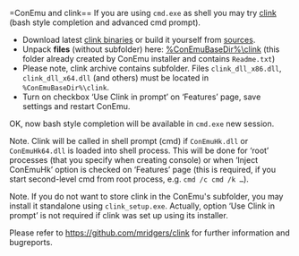 ﻿=ConEmu and clink==
If you are using `cmd.exe` as shell you may try [clink](http://mridgers.github.io/clink/) (bash style completion and advanced cmd prompt).

  * Download latest [clink binaries](http://mridgers.github.io/clink/) or build it yourself from [sources](https://github.com/mridgers/clink#building-clink).
  * Unpack **files** (without subfolder) here: [%ConEmuBaseDir%\clink](https://github.com/Maximus5/ConEmu/tree/master/Release/ConEmu/clink) (this folder already created by ConEmu installer and contains `Readme.txt`)
  * Please note, clink archive contains subfolder. Files `clink_dll_x86.dll`, `clink_dll_x64.dll` (and others) must be located in `%ConEmuBaseDir%\clink`.
  * Turn on checkbox ‘Use Clink in prompt’ on ‘Features’ page, save settings and restart ConEmu.

OK, now bash style completion will be available in `cmd.exe` new session.

Note. Clink will be called in shell prompt (cmd) if `ConEmuHk.dll` or `ConEmuHk64.dll`
is loaded into shell process. This will be done for ‘root’ processes (that you specify when creating
console) or when ‘Inject ConEmuHk’ option is checked on ‘Features’ page (this is required, if you
start second-level cmd from root process, e.g. `cmd /c cmd /k …`).

Note. If you do not want to store clink in the ConEmu's subfolder, you may install it standalone
using `clink_setup.exe`. Actually, option ‘Use Clink in prompt’ is not required if clink was set
up using its installer.

Please refer to https://github.com/mridgers/clink for further information and bugreports.